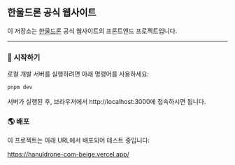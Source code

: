 ## 한울드론 공식 웹사이트

이 저장소는 [한울드론](https://hanuldrone.com/) 공식 웹사이트의 프론트엔드 프로젝트입니다.

---

### 🚀 시작하기

로컬 개발 서버를 실행하려면 아래 명령어를 사용하세요:

```bash
pnpm dev
```
서버가 실행된 후, 브라우저에서 http://localhost:3000에 접속하시면 됩니다.

### 🌎 배포
이 프로젝트는 아래 URL에서 배포되어 테스트 중입니다:

https://hanuldrone-com-beige.vercel.app/

